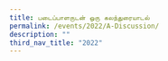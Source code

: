```yaml
---
title: படைப்பாளருடன் ஒரு கலந்துரையாடல்
permalink: /events/2022/A-Discussion/
description: ""
third_nav_title: "2022"
---
```

